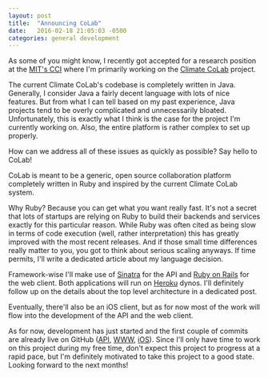 ```yaml
---
layout: post
title:  "Announcing CoLab"
date:   2016-02-18 21:05:03 -0500
categories: general development
---
```

As some of you might know, I recently got accepted for a research position at the [MIT's CCI][cci] where I'm primarily working on the [Climate CoLab][colab] project.

The current Climate CoLab's codebase is completely written in Java. Generally, I consider Java a fairly decent language with lots of nice features. But from what I can tell based on my past experience, Java projects tend to be overly complicated and unnecessarily bloated. Unfortunately, this is exactly what I think is the case for the project I'm currently working on. Also, the entire platform is rather complex to set up properly.

How can we address all of these issues as quickly as possible? Say hello to CoLab!

CoLab is meant to be a generic, open source collaboration platform completely written in Ruby and inspired by the current Climate CoLab system.

Why Ruby? Because you can get what you want really fast. It's not a secret that lots of startups are relying on Ruby to build their backends and services exactly for this particular reason. While Ruby was often cited as being slow in terms of code execution (well, rather interpretation) this has greatly improved with the most recent releases. And if those small time differences really matter to you, you got to think about serious scaling anyways. If time permits, I'll write a dedicated article about my language decision.

Framework-wise I'll make use of [Sinatra][sinatra] for the API and [Ruby on Rails][rails] for the web client. Both applications will run on [Heroku][heroku] dynos. I'll definitely follow up on the details about the top level architecture in a dedicated post.

Eventually, there'll also be an iOS client, but as for now most of the work will flow into the development of the API and the web client.

As for now, development has just started and the first couple of commits are already live on GitHub ([API][api], [WWW][www], [iOS][ios]). Since I'll only have time to work on this project during my free time, don't expect this project to progress at a rapid pace, but I'm definitely motivated to take this project to a good state. Looking forward to the next months!

[cci]: http://cci.mit.edu
[colab]: http://climatecolab.org
[heroku]: https://www.heroku.com/home
[sinatra]: http://www.sinatrarb.com
[rails]: http://rubyonrails.org
[api]: https://github.com/steverab/colab-api
[www]: https://github.com/steverab/colab-www
[ios]: https://github.com/steverab/colab-ios
